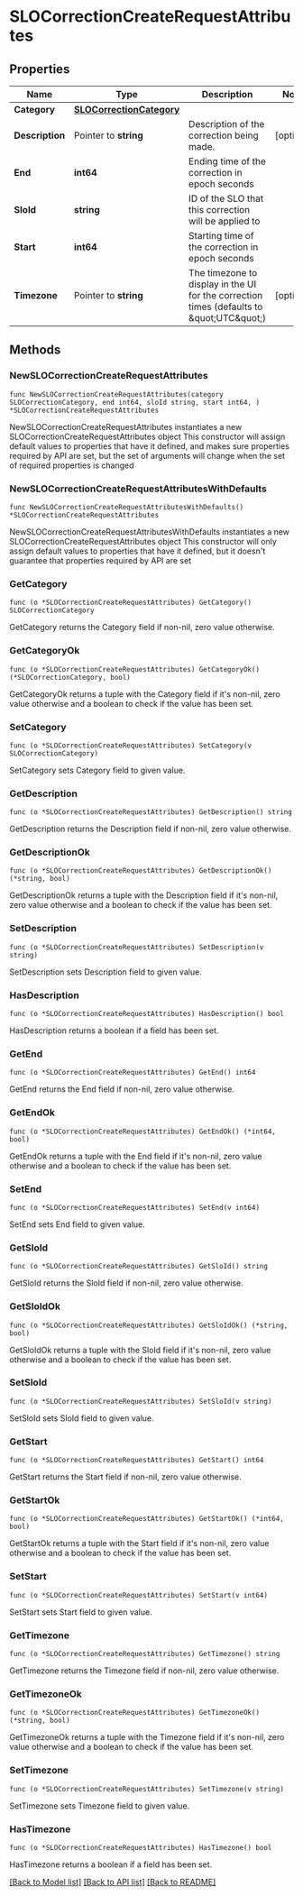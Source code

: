 # SLOCorrectionCreateRequestAttributes

## Properties

Name | Type | Description | Notes
------------ | ------------- | ------------- | -------------
**Category** | [**SLOCorrectionCategory**](SLOCorrectionCategory.md) |  | 
**Description** | Pointer to **string** | Description of the correction being made. | [optional] 
**End** | **int64** | Ending time of the correction in epoch seconds | 
**SloId** | **string** | ID of the SLO that this correction will be applied to | 
**Start** | **int64** | Starting time of the correction in epoch seconds | 
**Timezone** | Pointer to **string** | The timezone to display in the UI for the correction times (defaults to \&quot;UTC\&quot;) | [optional] 

## Methods

### NewSLOCorrectionCreateRequestAttributes

`func NewSLOCorrectionCreateRequestAttributes(category SLOCorrectionCategory, end int64, sloId string, start int64, ) *SLOCorrectionCreateRequestAttributes`

NewSLOCorrectionCreateRequestAttributes instantiates a new SLOCorrectionCreateRequestAttributes object
This constructor will assign default values to properties that have it defined,
and makes sure properties required by API are set, but the set of arguments
will change when the set of required properties is changed

### NewSLOCorrectionCreateRequestAttributesWithDefaults

`func NewSLOCorrectionCreateRequestAttributesWithDefaults() *SLOCorrectionCreateRequestAttributes`

NewSLOCorrectionCreateRequestAttributesWithDefaults instantiates a new SLOCorrectionCreateRequestAttributes object
This constructor will only assign default values to properties that have it defined,
but it doesn't guarantee that properties required by API are set

### GetCategory

`func (o *SLOCorrectionCreateRequestAttributes) GetCategory() SLOCorrectionCategory`

GetCategory returns the Category field if non-nil, zero value otherwise.

### GetCategoryOk

`func (o *SLOCorrectionCreateRequestAttributes) GetCategoryOk() (*SLOCorrectionCategory, bool)`

GetCategoryOk returns a tuple with the Category field if it's non-nil, zero value otherwise
and a boolean to check if the value has been set.

### SetCategory

`func (o *SLOCorrectionCreateRequestAttributes) SetCategory(v SLOCorrectionCategory)`

SetCategory sets Category field to given value.


### GetDescription

`func (o *SLOCorrectionCreateRequestAttributes) GetDescription() string`

GetDescription returns the Description field if non-nil, zero value otherwise.

### GetDescriptionOk

`func (o *SLOCorrectionCreateRequestAttributes) GetDescriptionOk() (*string, bool)`

GetDescriptionOk returns a tuple with the Description field if it's non-nil, zero value otherwise
and a boolean to check if the value has been set.

### SetDescription

`func (o *SLOCorrectionCreateRequestAttributes) SetDescription(v string)`

SetDescription sets Description field to given value.

### HasDescription

`func (o *SLOCorrectionCreateRequestAttributes) HasDescription() bool`

HasDescription returns a boolean if a field has been set.

### GetEnd

`func (o *SLOCorrectionCreateRequestAttributes) GetEnd() int64`

GetEnd returns the End field if non-nil, zero value otherwise.

### GetEndOk

`func (o *SLOCorrectionCreateRequestAttributes) GetEndOk() (*int64, bool)`

GetEndOk returns a tuple with the End field if it's non-nil, zero value otherwise
and a boolean to check if the value has been set.

### SetEnd

`func (o *SLOCorrectionCreateRequestAttributes) SetEnd(v int64)`

SetEnd sets End field to given value.


### GetSloId

`func (o *SLOCorrectionCreateRequestAttributes) GetSloId() string`

GetSloId returns the SloId field if non-nil, zero value otherwise.

### GetSloIdOk

`func (o *SLOCorrectionCreateRequestAttributes) GetSloIdOk() (*string, bool)`

GetSloIdOk returns a tuple with the SloId field if it's non-nil, zero value otherwise
and a boolean to check if the value has been set.

### SetSloId

`func (o *SLOCorrectionCreateRequestAttributes) SetSloId(v string)`

SetSloId sets SloId field to given value.


### GetStart

`func (o *SLOCorrectionCreateRequestAttributes) GetStart() int64`

GetStart returns the Start field if non-nil, zero value otherwise.

### GetStartOk

`func (o *SLOCorrectionCreateRequestAttributes) GetStartOk() (*int64, bool)`

GetStartOk returns a tuple with the Start field if it's non-nil, zero value otherwise
and a boolean to check if the value has been set.

### SetStart

`func (o *SLOCorrectionCreateRequestAttributes) SetStart(v int64)`

SetStart sets Start field to given value.


### GetTimezone

`func (o *SLOCorrectionCreateRequestAttributes) GetTimezone() string`

GetTimezone returns the Timezone field if non-nil, zero value otherwise.

### GetTimezoneOk

`func (o *SLOCorrectionCreateRequestAttributes) GetTimezoneOk() (*string, bool)`

GetTimezoneOk returns a tuple with the Timezone field if it's non-nil, zero value otherwise
and a boolean to check if the value has been set.

### SetTimezone

`func (o *SLOCorrectionCreateRequestAttributes) SetTimezone(v string)`

SetTimezone sets Timezone field to given value.

### HasTimezone

`func (o *SLOCorrectionCreateRequestAttributes) HasTimezone() bool`

HasTimezone returns a boolean if a field has been set.


[[Back to Model list]](../README.md#documentation-for-models) [[Back to API list]](../README.md#documentation-for-api-endpoints) [[Back to README]](../README.md)


